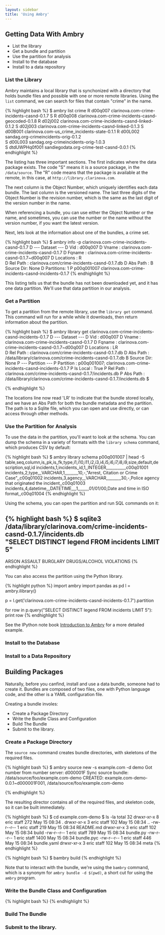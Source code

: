 ```yaml
---
layout: sidebar
title: 'Using Ambry'
---
```


## Getting Data With Ambry

* List the library
* Get a bundle and partition
* Use the partition for analysis
* Install to the database
* Install to a data repository

### List the Library

Ambry maintains a local library that is synchonized with a directory that holds bundle files and possible with one or more remote libraries. Using the `list` command, we can search for files that contain "crime" in the name. 

{% highlight bash %}
$ ambry list crime
   R  d00q007        clarinova.com-crime-incidents-casnd-0.1.7
 S R  d00q008        clarinova.com-crime-incidents-casnd-geocoded-0.1.8
   R  d02j002        clarinova.com-crime-incidents-casnd-linked-0.1.2
 S    d02j003        clarinova.com-crime-incidents-casnd-linked-0.1.3
 S    d00B001        clarinova.com-us_crime_incidents-state-0.1.1
   R  d00L002        sandag.org-crimeincidents-orig-0.1.2    
 S    d00L003        sandag.org-crimeincidents-orig-1.0.3    
 S    dtdUWPHq0f001  sandiegodata.org-crime-test-casnd-0.0.1 
{% endhighlight %}

The listing has three important sections. The first indicates where the data package exists. The code "S" means it is a source package, in the `/data/source`. The "R" code means that the package is available at the remote, in this case, at `http://library.clarinova.com`.

The next column is the Object Number, which uniquely identifies each data bundle. The last column is the versioned name. The last three digits of the Object Number is the revision number, which is the same as the last digit of the version number in the name. 

When referencing a bundle, you can use either the Object Number or the name, and sometimes, you can use the number or the name without the version number, if you want the latest version. 

Next, lets look at the information about one of the bundles, a crime set. 

{% highlight bash %}
$ ambry info -p clarinova.com-crime-incidents-casnd-0.1.7
D --- Dataset ---
D Vid       : d00q007
D Vname     : clarinova.com-crime-incidents-casnd-0.1.7
D Fqname    : clarinova.com-crime-incidents-casnd-0.1.7~d00q007
D Locations :    R  
D Rel Path  : clarinova.com/crime-incidents-casnd-0.1.7.db
D Abs Path  : 
B Source Dir: None
D Partitions: 1
P p00q001007      clarinova.com-crime-incidents-casnd-incidents-0.1.7
{% endhighlight %}

This listing tells us that the bundle has not been downloaded yet, and it has one data partition. We'll use that data partition in our analysis. 

### Get a Partition

To get a partition from the remote library, use the `library get` command. This command will run for a while while it downloads, then return information about the partition. 

{% highlight bash %}
$ ambry library get clarinova.com-crime-incidents-casnd-incidents-0.1.7
D --- Dataset ---
D Vid       : d00q007
D Vname     : clarinova.com-crime-incidents-casnd-0.1.7
D Fqname    : clarinova.com-crime-incidents-casnd-0.1.7~d00q007
D Locations :   LR  
D Rel Path  : clarinova.com/crime-incidents-casnd-0.1.7.db
D Abs Path  : /data/library/clarinova.com/crime-incidents-casnd-0.1.7.db
B Source Dir: None
P --- Partition ---
P Partition : p00q001007; clarinova.com-crime-incidents-casnd-incidents-0.1.7
P Is Local  : True
P Rel Path  : clarinova.com/crime-incidents-casnd-0.1.7/incidents.db
P Abs Path  : /data/library/clarinova.com/crime-incidents-casnd-0.1.7/incidents.db
$ 

{% endhighlight %}

The locations line now read 'LR' to indicate that the bundle stored locally, and we have an Abs Path for both the bundle metadata and the partition. The path is to a Sqlite file, which you can open and use directly, or can access through other methods. 

### Use the Partition for Analysis

To use the data in the partition, you'll want to look at the schema. You can dump the schema in a variety of formats with the `library schema` command, which produces CSV by default: 

{% highlight bash %}
$ ambry library schema p00q001007 | head -5
table,seq,column,is_pk,is_fk,type,i1,i10,i11,i2,i3,i4,i5,i6,i7,i8,i9,size,default,description,sql,id
incidents,1,incidents_id,1,,INTEGER,,,,,,,,,,,,,,,,c00q01001
incidents,2,type,,,VARCHAR,1,,,,,,,,,,,10,-,"Arrest, Citation or Crime Case",,c00q01002
incidents,3,agency,,,VARCHAR,,,,,,,,,,,,30,-,Police agency that originated the incident,,c00q01003
incidents,4,datetime,,,DATETIME,,,,1,,,,,,,,,01/01/00,Date and time in ISO format,,c00q01004
{% endhighlight %}

Using the schema, you can open the partition and run SQL commands on it: 

{% highlight bash %}
$ sqlite3 /data/library/clarinova.com/crime-incidents-casnd-0.1.7/incidents.db \
    "SELECT DISTINCT legend FROM incidents LIMIT 5"
-
ARSON
ASSAULT
BURGLARY
DRUGS/ALCOHOL VIOLATIONS
{% endhighlight %}

You can also access the partition using the Python library. 

{% highlight python  %}
import ambry
import pandas as pd
l = ambry.ilibrary()

p = l.get('clarinova.com-crime-incidents-casnd-incidents-0.1.7').partition

for row in p.query("SELECT DISTINCT legend FROM incidents LIMIT 5"):
    print row
{% endhighlight %}


See the IPython note book [Introduction to Ambry](/notebooks/tutorial/Ambry_Introduction.html) for a more detailed example. 


### Install to the Database

### Install to a Data Repository


## Building Packages

Naturally, before you canfind, install and use a data bundle, someone had to create it. Bundles are composed of two files, one with Python language code, and the other is a YAML configuration file.  

Creating a bundle involes: 

* Create a Package Directory
* Write the Bundle Class and Configuration
* Build The Bundle
* Submit to the library. 

### Create a Package Directory

The `source new` command creates bundle directories, with skeletons of the required files.



{% highlight bash %}
$ ambry source new -s example.com -d demo 
Got number from number server: d000001F
Sync source bundle: /data/source/foo/example.com-demo 
CREATED: example.com-demo-0.0.1~d000001F001, /data/source/foo/example.com-demo

{% endhighlight %}

The resulting director contains all of the required files, and skeleton code, so it can be built immediately. 

{% highlight bash %}
$ cd example.com-demo
$ ls -la
total 32
drwxr-xr-x  8 eric  staff   272 May 15 08:34 .
drwxr-xr-x  3 eric  staff   102 May 15 08:34 ..
-rw-r--r--  1 eric  staff   219 May 15 08:34 README.md
drwxr-xr-x  3 eric  staff   102 May 15 08:34 build
-rw-r--r--  1 eric  staff   789 May 15 08:34 bundle.py
-rw-r--r--  1 eric  staff  1400 May 15 08:34 bundle.pyc
-rw-r--r--  1 eric  staff   446 May 15 08:34 bundle.yaml
drwxr-xr-x  3 eric  staff   102 May 15 08:34 meta
{% endhighlight %}

{% highlight bash %}
$ bambry build
{% endhighlight %}

Note that to interact with the bundle, we're using the `bambry` command, which is a synonym for `ambry bundle -d $(pwd)`, a short cut for using the `ambry` program. 

### Write the Bundle Class and Configuration

{% highlight bash %}
{% endhighlight %}

### Build The Bundle

### Submit to the library. 